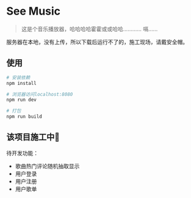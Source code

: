 # See Music

> 这是个音乐播放器，哈哈哈哈霍霍或或哈哈…………  嗝……

服务器在本地，没有上传，所以下载后运行不了的，施工现场，请戴安全帽。

## 使用

``` bash
# 安装依赖
npm install

# 浏览器访问localhost:8080
npm run dev

# 打包
npm run build
```

## 该项目施工中🚧

待开发功能：

- 歌曲热门评论随机抽取显示
- 用户登录
- 用户注册
- 用户歌单